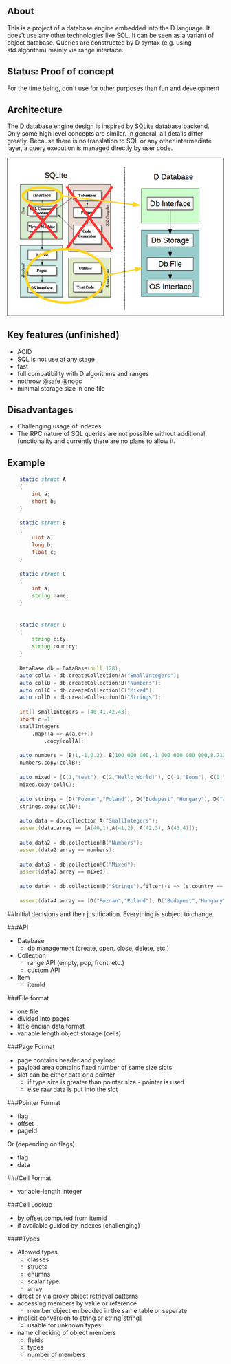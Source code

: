 ## About

This is a project of a database engine embedded into the D language. It does't use any other technologies like SQL. It can be seen as a variant of object database. Queries are constructed by D syntax (e.g. using  std.algorithm) mainly via range interface. 

## Status: Proof of concept

For the time being, don't use for other purposes than fun and development

## Architecture

The D database engine design is inspired by SQLite database backend. 
Only some high level concepts are similar. In general, all details differ greatly.
Because there is no translation to SQL or any other intermediate layer, a query execution is managed directly by user code. 

![Architecture](arch.png)

## Key features (unfinished)

* ACID
* SQL is not use at any stage
* fast
* full compatibility with D algorithms and ranges
* nothrow @safe @nogc
* minimal storage size in one file

## Disadvantages
* Challenging usage of indexes
* The RPC nature of SQL queries are not possible without additional functionality and currently there are no plans to allow it.

## Example
```d
	static struct A
	{
		int a;
		short b;
	}

	static struct B
	{
		uint a;
		long b;
		float c;
	}

	static struct C
	{
		int a;
		string name;
	}


	static struct D
	{
		string city;
		string country;
	}

	DataBase db = DataBase(null,128);
	auto collA = db.createCollection!A("SmallIntegers");
	auto collB = db.createCollection!B("Numbers");
	auto collC = db.createCollection!C("Mixed");
	auto collD = db.createCollection!D("Strings");

	int[] smallIntegers = [40,41,42,43];
	short c =1;
	smallIntegers
		.map!(a => A(a,c++))
			.copy(collA);

	auto numbers = [B(1,-1,0.2), B(100_000_000,-1_000_000_000_000,8.71234), B(9_876,5_123_456_789_012,-0.2)];
	numbers.copy(collB);

	auto mixed = [C(1,"test"), C(2,"Hello World!"), C(-1,"Boom"), C(0,"P")];
	mixed.copy(collC);

	auto strings = [D("Poznan","Poland"), D("Budapest","Hungary"), D("Warsaw","Poland"), D("Phobos","Mars")];
	strings.copy(collD);

	auto data = db.collection!A("SmallIntegers");
	assert(data.array == [A(40,1),A(41,2), A(42,3), A(43,4)]);

	auto data2 = db.collection!B("Numbers");
	assert(data2.array == numbers);

	auto data3 = db.collection!C("Mixed");
	assert(data3.array == mixed);

	auto data4 = db.collection!D("Strings").filter!(s => (s.country == "Poland" || s.city.canFind("dap")));

	assert(data4.array == [D("Poznan","Poland"), D("Budapest","Hungary"), D("Warsaw","Poland")]);

```


##Initial decisions and their justification. 
Everything is subject to change.


###API
* Database
    * db management (create, open, close, delete, etc,)
* Collection
    * range API (empty, pop, front, etc.)
    * custom API 
* Item
    * itemId

###File format 
* one file
* divided into pages
* little endian data format
* variable length object storage (cells)

###Page Format
* page contains header and payload
* payload area contains fixed number of same size slots
* slot can be either data or a pointer 
    * if type size is greater than pointer size - pointer is used
    * else raw data is put into the slot

###Pointer Format
* flag
* offset
* pageId

Or (depending on flags)

* flag
* data

###Cell Format
* variable-length integer

###Cell Lookup
* by offset computed from itemId
* if available guided by indexes (challenging)

####Types
* Allowed types
    * classes
    * structs
    * enumns
    * scalar type
    * array
* direct or via proxy object retrieval patterns
* accessing members by value or reference
    * member object embedded in the same table or separate
* implicit conversion to string or string[string]
    * usable for unknown types
* name checking of object members
    * fields
    * types
    * number of members